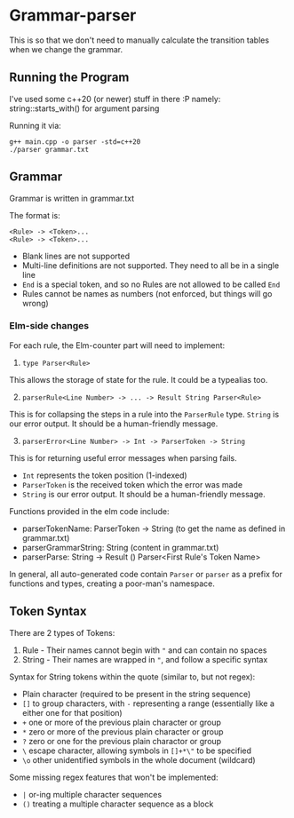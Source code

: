 Grammar-parser
==============

This is so that we don't need to manually calculate the transition
tables when we change the grammar.

Running the Program
-------------------

I've used some c++20 (or newer) stuff in there :P
namely: string::starts_with() for argument parsing

Running it via:
```
g++ main.cpp -o parser -std=c++20
./parser grammar.txt
```

Grammar
-------
Grammar is written in grammar.txt

The format is:
```
<Rule> -> <Token>...
<Rule> -> <Token>...
```

- Blank lines are not supported
- Multi-line definitions are not supported. They need to all be in a single line
- `End` is a special token, and so no Rules are not allowed to be called `End`
- Rules cannot be names as numbers (not enforced, but things will go wrong)

### Elm-side changes

For each rule, the Elm-counter part will need to implement:
1. `type Parser<Rule>`

This allows the storage of state for the rule. It could be a typealias too.

2. `parserRule<Line Number> -> ... -> Result String Parser<Rule>`

This is for collapsing the steps in a rule into the `ParserRule` type.
`String` is our error output. It should be a human-friendly message.

3. `parserError<Line Number> -> Int -> ParserToken -> String`

This is for returning useful error messages when parsing fails.
- `Int` represents the token position (1-indexed)
- `ParserToken` is the received token which the error was made
- `String` is our error output. It should be a human-friendly message.

Functions provided in the elm code include:
- parserTokenName: ParserToken -> String (to get the name as defined in grammar.txt)
- parserGrammarString: String (content in grammar.txt)
- parserParse: String -> Result () Parser<First Rule's Token Name>

In general, all auto-generated code contain `Parser` or `parser` as a prefix
for functions and types, creating a poor-man's namespace.

Token Syntax
------------

There are 2 types of Tokens:
1. Rule - Their names cannot begin with `"` and can contain no spaces
1. String - Their names are wrapped in `"`, and follow a specific syntax

Syntax for String tokens within the quote (similar to, but not regex):

- Plain character (required to be present in the string sequence)
- `[]` to group characters, with `-` representing a range
       (essentially like a either one for that position)
- `+` one or more of the previous plain character or group
- `*` zero or more of the previous plain character or group
- `?` zero or one for the previous plain charactor or group
- `\` escape character, allowing symbols in `[]+*\"` to be specified
- `\o` other unidentified symbols in the whole document (wildcard)

Some missing regex features that won't be implemented:
- `|` or-ing multiple character sequences
- `()` treating a multiple character sequence as a block
